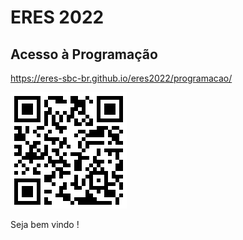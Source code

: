 # ERES 2022

## Acesso à Programação

<https://eres-sbc-br.github.io/eres2022/programacao/>

![eres](eres.png "eres")  

Seja bem vindo !  

